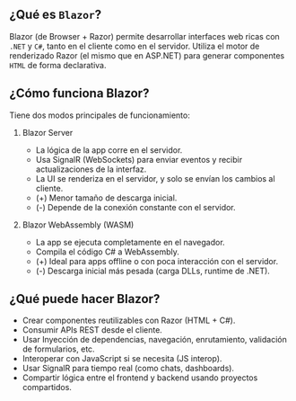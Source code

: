## ¿Qué es `Blazor`?

Blazor (de Browser + Razor) permite desarrollar interfaces web ricas con `.NET` y `C#`, tanto en el cliente como en el servidor. Utiliza el motor de renderizado Razor (el mismo que en ASP.NET) para generar componentes `HTML` de forma declarativa.

## ¿Cómo funciona Blazor?

Tiene dos modos principales de funcionamiento:

1. Blazor Server

   - La lógica de la app corre en el servidor.
   - Usa SignalR (WebSockets) para enviar eventos y recibir actualizaciones de la interfaz.
   - La UI se renderiza en el servidor, y solo se envían los cambios al cliente.
   - (+) Menor tamaño de descarga inicial.
   - (-) Depende de la conexión constante con el servidor.

2. Blazor WebAssembly (WASM)
   - La app se ejecuta completamente en el navegador.
   - Compila el código C# a WebAssembly.
   - (+) Ideal para apps offline o con poca interacción con el servidor.
   - (-) Descarga inicial más pesada (carga DLLs, runtime de .NET).

## ¿Qué puede hacer Blazor?

- Crear componentes reutilizables con Razor (HTML + C#).
- Consumir APIs REST desde el cliente.
- Usar Inyección de dependencias, navegación, enrutamiento, validación de formularios, etc.
- Interoperar con JavaScript si se necesita (JS interop).
- Usar SignalR para tiempo real (como chats, dashboards).
- Compartir lógica entre el frontend y backend usando proyectos compartidos.
